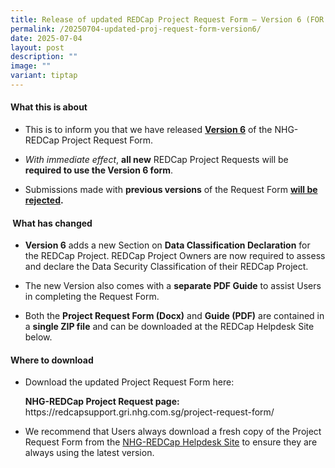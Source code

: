 ```yaml
---
title: Release of updated REDCap Project Request Form – Version 6 (FOR IMMEDIATE USE)
permalink: /20250704-updated-proj-request-form-version6/
date: 2025-07-04
layout: post
description: ""
image: ""
variant: tiptap
---
```

<h4><strong>What this is about</strong></h4>
<ul data-tight="true" class="tight">
<li>
<p>This is to inform you that we have released <strong><u>Version 6</u></strong> of
the NHG-REDCap Project Request Form.</p>
</li>
<li>
<p><em>With immediate effect</em>, <strong>all new</strong> REDCap Project
Requests will be <strong>required to use the Version 6 form</strong>.</p>
</li>
<li>
<p>Submissions made with <strong>previous versions</strong> of the Request
Form <strong><u>will be rejected</u>.</strong>
</p>
</li>
</ul>
<h4><strong>&nbsp;What has changed</strong></h4>
<ul data-tight="true" class="tight">
<li>
<p><strong>Version 6</strong> adds a new Section on <strong>Data Classification Declaration</strong> for
the REDCap Project. REDCap Project Owners are now required to assess and
declare the Data Security Classification of their REDCap Project.</p>
</li>
<li>
<p>The new Version also comes with a <strong>separate PDF Guide</strong> to
assist Users in completing the Request Form.</p>
</li>
<li>
<p>Both the <strong>Project Request Form (Docx)</strong> and <strong>Guide (PDF)</strong> are
contained in a <strong>single ZIP file</strong> and can be downloaded at
the REDCap Helpdesk Site below.</p>
</li>
</ul>
<h4><strong>Where to download</strong></h4>
<ul data-tight="true" class="tight">
<li>
<p>Download the updated Project Request Form here:</p>
<p><strong>NHG-REDCap Project Request page:</strong>  <a rel="noopener noreferrer nofollow" target="_blank">https://redcapsupport.gri.nhg.com.sg/project-request-form/</a>
</p>
<p></p>
</li>
<li>
<p>We recommend that Users always download a fresh copy of the Project Request
Form from the <a href="https://redcapsupport.gri.nhg.com.sg/" rel="noopener noreferrer nofollow" target="_blank">NHG-REDCap Helpdesk Site</a> to
ensure they are always using the latest version.</p>
</li>
</ul>
<p>&nbsp;</p>